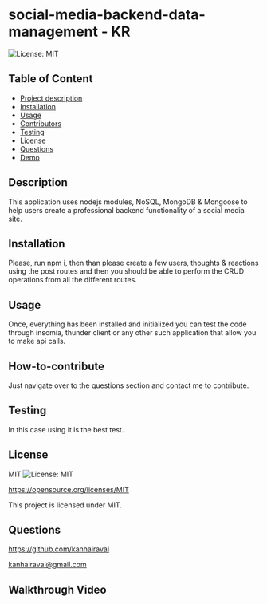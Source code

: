 # social-media-backend-data-management - KR

![License: MIT](https://img.shields.io/badge/License-MIT-yellow.svg)


  ## Table of Content
  - [Project description](#Description)
  - [Installation](#Installation)
  - [Usage](#Usage)
  - [Contributors](#How-to-contribute)
  - [Testing](#Testing)
  - [License](#License)
  - [Questions](#Questions)
  - [Demo](Demo)

  ## Description
  This application uses nodejs modules, NoSQL, MongoDB & Mongoose to help users create a professional backend functionality of a social media site.

  ## Installation
  Please, run npm i, then than please create a few users, thoughts & reactions using the post routes and then you should be able to perform the CRUD operations from all the different routes.

  ## Usage
  Once, everything has been installed and initialized you can test the code through insomia, thunder client 
  or any other such application that allow you to make api calls.

  ## How-to-contribute
  Just navigate over to the questions section and contact me to contribute.

  ## Testing
  In this case using it is the best test.

  ## License
  MIT
  ![License: MIT](https://img.shields.io/badge/License-MIT-yellow.svg)

  https://opensource.org/licenses/MIT

  This project is licensed under MIT.

  ## Questions
  https://github.com/kanhairaval

  kanhairaval@gmail.com

  ## Walkthrough Video
  
  